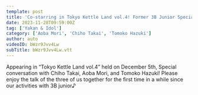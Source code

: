 ```yaml
---
template: post
title: 'Co-starring in Tokyo Kettle Land vol.4! Former 3B Junior Special Conversation: What Have You Been Up To Lately?'
date: 2023-11-28T09:59:00Z
tag: ['Yakan & Idol']
category: ['Aoba Mori', 'Chiho Takai', 'Tomoko Hazuki']
author: auto 
videoID: bWzr9Jvv4Lw
subTitle: bWzr9Jvv4Lw.vtt
---
```

Appearing in “Tokyo Kettle Land vol.4” held on December 5th, Special conversation with Chiho Takai, Aoba Mori, and Tomoko Hazuki! Please enjoy the talk of the three of us together for the first time in a while since our activities with 3B junior♪


